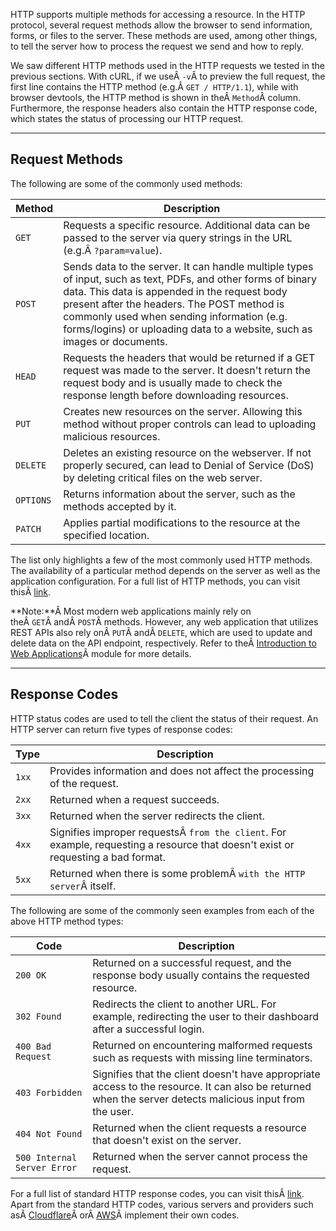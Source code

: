 ﻿---
sticker: lucide//curly-braces
---
HTTP supports multiple methods for accessing a resource. In the HTTP protocol, several request methods allow the browser to send information, forms, or files to the server. These methods are used, among other things, to tell the server how to process the request we send and how to reply.

We saw different HTTP methods used in the HTTP requests we tested in the previous sections. With cURL, if we useÂ `-v`Â to preview the full request, the first line contains the HTTP method (e.g.Â `GET / HTTP/1.1`), while with browser devtools, the HTTP method is shown in theÂ `Method`Â column. Furthermore, the response headers also contain the HTTP response code, which states the status of processing our HTTP request.

---

## Request Methods

The following are some of the commonly used methods:

|**Method**|**Description**|
|---|---|
|`GET`|Requests a specific resource. Additional data can be passed to the server via query strings in the URL (e.g.Â `?param=value`).|
|`POST`|Sends data to the server. It can handle multiple types of input, such as text, PDFs, and other forms of binary data. This data is appended in the request body present after the headers. The POST method is commonly used when sending information (e.g. forms/logins) or uploading data to a website, such as images or documents.|
|`HEAD`|Requests the headers that would be returned if a GET request was made to the server. It doesn't return the request body and is usually made to check the response length before downloading resources.|
|`PUT`|Creates new resources on the server. Allowing this method without proper controls can lead to uploading malicious resources.|
|`DELETE`|Deletes an existing resource on the webserver. If not properly secured, can lead to Denial of Service (DoS) by deleting critical files on the web server.|
|`OPTIONS`|Returns information about the server, such as the methods accepted by it.|
|`PATCH`|Applies partial modifications to the resource at the specified location.|

The list only highlights a few of the most commonly used HTTP methods. The availability of a particular method depends on the server as well as the application configuration. For a full list of HTTP methods, you can visit thisÂ [link](https://developer.mozilla.org/en-US/docs/Web/HTTP/Methods).

**Note:**Â Most modern web applications mainly rely on theÂ `GET`Â andÂ `POST`Â methods. However, any web application that utilizes REST APIs also rely onÂ `PUT`Â andÂ `DELETE`, which are used to update and delete data on the API endpoint, respectively. Refer to theÂ [Introduction to Web Applications](https://academy.hackthebox.com/module/details/75)Â module for more details.

---

## Response Codes

HTTP status codes are used to tell the client the status of their request. An HTTP server can return five types of response codes:

|**Type**|**Description**|
|---|---|
|`1xx`|Provides information and does not affect the processing of the request.|
|`2xx`|Returned when a request succeeds.|
|`3xx`|Returned when the server redirects the client.|
|`4xx`|Signifies improper requestsÂ `from the client`. For example, requesting a resource that doesn't exist or requesting a bad format.|
|`5xx`|Returned when there is some problemÂ `with the HTTP server`Â itself.|

The following are some of the commonly seen examples from each of the above HTTP method types:

|**Code**|**Description**|
|---|---|
|`200 OK`|Returned on a successful request, and the response body usually contains the requested resource.|
|`302 Found`|Redirects the client to another URL. For example, redirecting the user to their dashboard after a successful login.|
|`400 Bad Request`|Returned on encountering malformed requests such as requests with missing line terminators.|
|`403 Forbidden`|Signifies that the client doesn't have appropriate access to the resource. It can also be returned when the server detects malicious input from the user.|
|`404 Not Found`|Returned when the client requests a resource that doesn't exist on the server.|
|`500 Internal Server Error`|Returned when the server cannot process the request.|

For a full list of standard HTTP response codes, you can visit thisÂ [link](https://developer.mozilla.org/en-US/docs/Web/HTTP/Status). Apart from the standard HTTP codes, various servers and providers such asÂ [Cloudflare](https://support.cloudflare.com/hc/en-us/articles/115003014432-HTTP-Status-Codes)Â orÂ [AWS](https://docs.aws.amazon.com/AmazonSimpleDB/latest/DeveloperGuide/APIError.html)Â implement their own codes.
